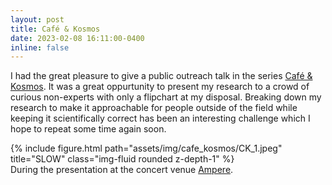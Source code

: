 ```yaml
---
layout: post
title: Café & Kosmos
date: 2023-02-08 16:11:00-0400
inline: false
---
```


I had the great pleasure to give a public outreach talk in the series [Café & Kosmos](https://cafeundkosmos.ph.tum.de/).
It was a great oppurtunity to present my research to a crowd of curious non-experts with only a flipchart at my disposal.
Breaking down my research to make it approachable for people outside of the field while keeping it scientifically correct has been an interesting challenge which I hope to repeat some time again soon.

<div class="row">
    <div class="col-sm mt-3 mt-md-0">
        {% include figure.html path="assets/img/cafe_kosmos/CK_1.jpeg" title="SLOW" class="img-fluid rounded z-depth-1" %}
    </div>
</div>
<div class="caption">
    During the presentation at the concert venue <a href="https://www.muffatwerk.de/en/pages/ampere" target="_blank">Ampere</a>.
</div>